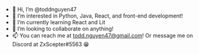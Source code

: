 - 👋 Hi, I’m @toddnguyen47
- 👀 I’m interested in Python, Java, React, and front-end development!
- 🌱 I’m currently learning React and Lit
- 💞️ I’m looking to collaborate on anything!
- 📫 You can reach me at todd.nguyen47@gmail.com! Or message me on Discord at ZxScepter#5563 😁

<!---
toddnguyen47/toddnguyen47 is a ✨ special ✨ repository because its `README.md` (this file) appears on your GitHub profile.
You can click the Preview link to take a look at your changes.
--->
